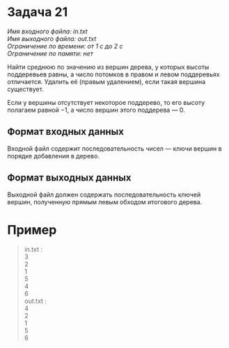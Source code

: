 # **Задача 21**
*Имя входного файла: in.txt<br/>
Имя выходного файла: out.txt<br/>
Ограничение по времени: от 1 с до 2 с<br/>
Ограничение по памяти: нет*

Найти среднюю по значению из вершин дерева, у которых высоты поддеревьев равны, а число потомков в правом и левом поддеревьях отличается. Удалить её (правым удалением), если такая вершина существует.

Если у вершины отсутствует некоторое поддерево, то его высоту полагаем равной −1, а число вершин этого поддерева — 0.

## **Формат входных данных**
Входной файл содержит последовательность чисел — ключи вершин в порядке добавления в дерево.
## **Формат выходных данных**
Выходной файл должен содержать последовательность ключей вершин, полученную прямым левым обходом итогового дерева.

# **Пример**
> in.txt :<br/>
3<br/>
2<br/>
1<br/>
5<br/>
4<br/>
6<br/>
out.txt :<br/>
4<br/>
2<br/>
1<br/>
5<br/>
6<br/>

